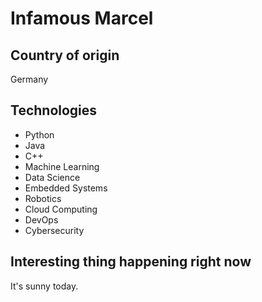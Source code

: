 # Infamous Marcel

## Country of origin
Germany

## Technologies
- Python
- Java
- C++
- Machine Learning
- Data Science
- Embedded Systems
- Robotics
- Cloud Computing
- DevOps
- Cybersecurity

## Interesting thing happening right now
It's sunny today.
